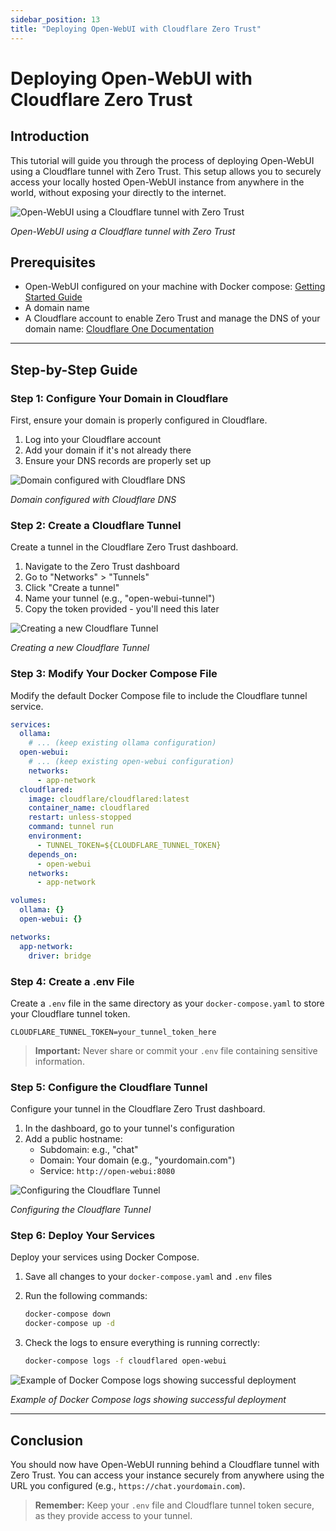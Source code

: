 ```yaml
---
sidebar_position: 13
title: "Deploying Open-WebUI with Cloudflare Zero Trust"
---
```


# Deploying Open-WebUI with Cloudflare Zero Trust

## Introduction

This tutorial will guide you through the process of deploying Open-WebUI using a Cloudflare tunnel with Zero Trust. This setup allows you to securely access your locally hosted Open-WebUI instance from anywhere in the world, without exposing your  directly to the internet.

![Open-WebUI using a Cloudflare tunnel with Zero Trust](https://github.com/user-attachments/assets/a9c165f3-a0f5-4962-ad1a-6d6bdc484e17)

*Open-WebUI using a Cloudflare tunnel with Zero Trust*

## Prerequisites

- Open-WebUI configured on your machine with Docker compose: [Getting Started Guide](https://docs.openwebui.com/getting-started/#docker-compose)
- A domain name
- A Cloudflare account to enable Zero Trust and manage the DNS of your domain name: [Cloudflare One Documentation](https://developers.cloudflare.com/cloudflare-one/)

---

## Step-by-Step Guide

### Step 1: Configure Your Domain in Cloudflare

First, ensure your domain is properly configured in Cloudflare.

1. Log into your Cloudflare account
2. Add your domain if it's not already there
3. Ensure your DNS records are properly set up

![Domain configured with Cloudflare DNS](https://github.com/user-attachments/assets/32f51074-6618-4d87-b050-b8da15f0d579)

*Domain configured with Cloudflare DNS*

### Step 2: Create a Cloudflare Tunnel

Create a tunnel in the Cloudflare Zero Trust dashboard.

1. Navigate to the Zero Trust dashboard
2. Go to "Networks" > "Tunnels"
3. Click "Create a tunnel"
4. Name your tunnel (e.g., "open-webui-tunnel")
5. Copy the token provided - you'll need this later

![Creating a new Cloudflare Tunnel](https://github.com/user-attachments/assets/563f81b1-0810-41a5-87a0-038c985eed2b)

*Creating a new Cloudflare Tunnel*

### Step 3: Modify Your Docker Compose File

Modify the default Docker Compose file to include the Cloudflare tunnel service.

```yaml
services:
  ollama:
    # ... (keep existing ollama configuration)
  open-webui:
    # ... (keep existing open-webui configuration)
    networks:
      - app-network
  cloudflared:
    image: cloudflare/cloudflared:latest
    container_name: cloudflared
    restart: unless-stopped
    command: tunnel run
    environment:
      - TUNNEL_TOKEN=${CLOUDFLARE_TUNNEL_TOKEN}
    depends_on:
      - open-webui
    networks:
      - app-network

volumes:
  ollama: {}
  open-webui: {}

networks:
  app-network:
    driver: bridge
```

### Step 4: Create a .env File

Create a `.env` file in the same directory as your `docker-compose.yaml` to store your Cloudflare tunnel token.

```plaintext
CLOUDFLARE_TUNNEL_TOKEN=your_tunnel_token_here
```

> **Important:** Never share or commit your `.env` file containing sensitive information.

### Step 5: Configure the Cloudflare Tunnel

Configure your tunnel in the Cloudflare Zero Trust dashboard.

1. In the dashboard, go to your tunnel's configuration
2. Add a public hostname:
   - Subdomain: e.g., "chat"
   - Domain: Your domain (e.g., "yourdomain.com")
   - Service: `http://open-webui:8080`

![Configuring the Cloudflare Tunnel](https://github.com/user-attachments/assets/836958a4-7410-41cb-80bf-50b6fc82dda0)

*Configuring the Cloudflare Tunnel*

### Step 6: Deploy Your Services

Deploy your services using Docker Compose.

1. Save all changes to your `docker-compose.yaml` and `.env` files
2. Run the following commands:

   ```bash
   docker-compose down
   docker-compose up -d
   ```

3. Check the logs to ensure everything is running correctly:

   ```bash
   docker-compose logs -f cloudflared open-webui
   ```

![Example of Docker Compose logs showing successful deployment](https://github.com/user-attachments/assets/57b5a9d7-0175-4e3e-985b-dac727d7accd)

*Example of Docker Compose logs showing successful deployment*

---

## Conclusion

You should now have Open-WebUI running behind a Cloudflare tunnel with Zero Trust. You can access your instance securely from anywhere using the URL you configured (e.g., `https://chat.yourdomain.com`).

> **Remember:** Keep your `.env` file and Cloudflare tunnel token secure, as they provide access to your tunnel.
